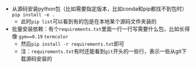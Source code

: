 - 从源码安装python包（比如需要指定版本，比如conda和pip都找不到包时）
`pip install -e .`
    - 此时`pip list`可以看到有的包是在本地某个源码文件夹装的
- 批量安装依赖：有个`requirements.txt`里面一行一行写需要什么包，比如长得像
`gym==0.19`
`termcolor`
  - 然后`pip install -r requirements.txt`即可
  - 注：`requirements.txt`有时还能看到`git`开头的一些行，表示一些从git下载源码安装的